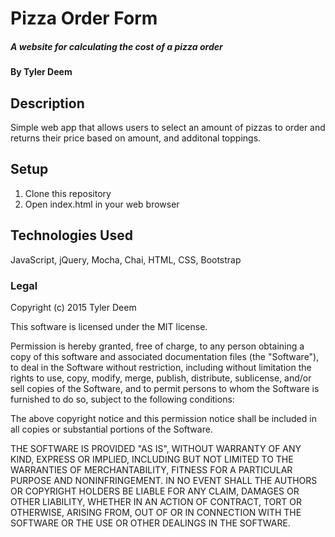 # Pizza Order Form

##### _A website for calculating the cost of a pizza order_

#### By Tyler Deem

## Description

Simple web app that allows users to select an amount of pizzas to order and returns their price based on amount, and additonal toppings.

## Setup

1. Clone this repository
2. Open index.html in your web browser

## Technologies Used

JavaScript, jQuery, Mocha, Chai, HTML, CSS, Bootstrap

### Legal

Copyright (c) 2015 Tyler Deem

This software is licensed under the MIT license.

Permission is hereby granted, free of charge, to any person obtaining a copy
of this software and associated documentation files (the "Software"), to deal
in the Software without restriction, including without limitation the rights
to use, copy, modify, merge, publish, distribute, sublicense, and/or sell
copies of the Software, and to permit persons to whom the Software is
furnished to do so, subject to the following conditions:

The above copyright notice and this permission notice shall be included in
all copies or substantial portions of the Software.

THE SOFTWARE IS PROVIDED "AS IS", WITHOUT WARRANTY OF ANY KIND, EXPRESS OR
IMPLIED, INCLUDING BUT NOT LIMITED TO THE WARRANTIES OF MERCHANTABILITY,
FITNESS FOR A PARTICULAR PURPOSE AND NONINFRINGEMENT. IN NO EVENT SHALL THE
AUTHORS OR COPYRIGHT HOLDERS BE LIABLE FOR ANY CLAIM, DAMAGES OR OTHER
LIABILITY, WHETHER IN AN ACTION OF CONTRACT, TORT OR OTHERWISE, ARISING FROM,
OUT OF OR IN CONNECTION WITH THE SOFTWARE OR THE USE OR OTHER DEALINGS IN
THE SOFTWARE.
